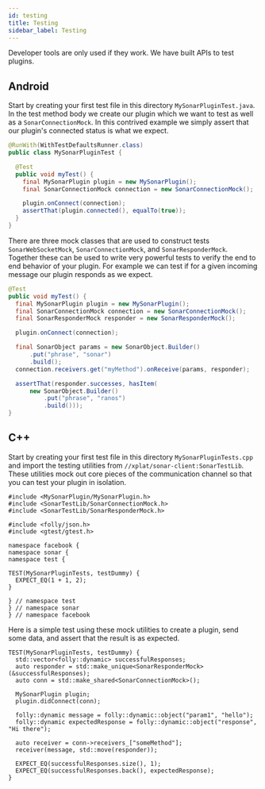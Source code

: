 ```yaml
---
id: testing
title: Testing
sidebar_label: Testing
---
```


Developer tools are only used if they work. We have built APIs to test plugins.

## Android

Start by creating your first test file in this directory `MySonarPluginTest.java`. In the test method body we create our plugin which we want to test as well as a `SonarConnectionMock`. In this contrived example we simply assert that our plugin's connected status is what we expect.

```java
@RunWith(WithTestDefaultsRunner.class)
public class MySonarPluginTest {

  @Test
  public void myTest() {
    final MySonarPlugin plugin = new MySonarPlugin();
    final SonarConnectionMock connection = new SonarConnectionMock();

    plugin.onConnect(connection);
    assertThat(plugin.connected(), equalTo(true));
  }
}
```

There are three mock classes that are used to construct tests `SonarWebSocketMock`, `SonarConnectionMock`, and `SonarResponderMock`. Together these can be used to write very powerful tests to verify the end to end behavior of your plugin. For example we can test if for a given incoming message our plugin responds as we expect.

```java
@Test
public void myTest() {
  final MySonarPlugin plugin = new MySonarPlugin();
  final SonarConnectionMock connection = new SonarConnectionMock();
  final SonarResponderMock responder = new SonarResponderMock();

  plugin.onConnect(connection);

  final SonarObject params = new SonarObject.Builder()
      .put("phrase", "sonar")
      .build();
  connection.receivers.get("myMethod").onReceive(params, responder);

  assertThat(responder.successes, hasItem(
      new SonarObject.Builder()
          .put("phrase", "ranos")
          .build()));
}
```

## C++

Start by creating your first test file in this directory `MySonarPluginTests.cpp` and import the testing utilities from `//xplat/sonar-client:SonarTestLib`. These utilities mock out core pieces of the communication channel so that you can test your plugin in isolation.

```
#include <MySonarPlugin/MySonarPlugin.h>
#include <SonarTestLib/SonarConnectionMock.h>
#include <SonarTestLib/SonarResponderMock.h>

#include <folly/json.h>
#include <gtest/gtest.h>

namespace facebook {
namespace sonar {
namespace test {

TEST(MySonarPluginTests, testDummy) {
  EXPECT_EQ(1 + 1, 2);
}

} // namespace test
} // namespace sonar
} // namespace facebook
```

Here is a simple test using these mock utilities to create a plugin, send some data, and assert that the result is as expected.

```
TEST(MySonarPluginTests, testDummy) {
  std::vector<folly::dynamic> successfulResponses;
  auto responder = std::make_unique<SonarResponderMock>(&successfulResponses);
  auto conn = std::make_shared<SonarConnectionMock>();

  MySonarPlugin plugin;
  plugin.didConnect(conn);

  folly::dynamic message = folly::dynamic::object("param1", "hello");
  folly::dynamic expectedResponse = folly::dynamic::object("response", "Hi there");

  auto receiver = conn->receivers_["someMethod"];
  receiver(message, std::move(responder));

  EXPECT_EQ(successfulResponses.size(), 1);
  EXPECT_EQ(successfulResponses.back(), expectedResponse);
}
```
